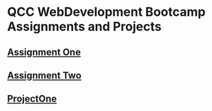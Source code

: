 # QCC WebDevelopment Bootcamp Assignments and Projects

## [Assignment One](https://Ashlirankin18.github.io/index.html)

## [Assignment Two](https://Ashlirankin18.github.io/assignment2.html)

## [ProjectOne](https://Ashlirankin18.github.io/PorjectOne/index.html)
